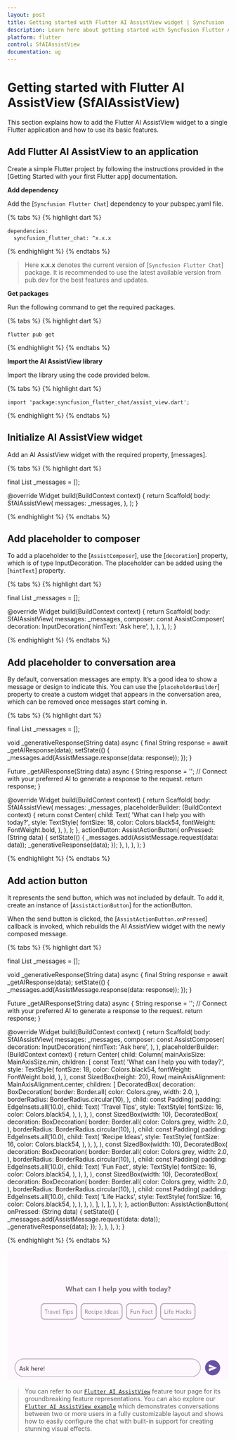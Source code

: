 ```yaml
---
layout: post
title: Getting started with Flutter AI AssistView widget | Syncfusion
description: Learn here about getting started with Syncfusion Flutter AI AssistView (SfAIAssistView) widget, its elements, and more.
platform: flutter
control: SfAIAssistView
documentation: ug
---
```


# Getting started with Flutter AI AssistView (SfAIAssistView)

This section explains how to add the Flutter AI AssistView widget to a single Flutter application and how to use its basic features.

## Add Flutter AI AssistView to an application

Create a simple Flutter project by following the instructions provided in the [Getting Started with your first Flutter app] documentation.

**Add dependency**

Add the [`Syncfusion Flutter Chat`] dependency to your pubspec.yaml file.

{% tabs %}
{% highlight dart %}

    dependencies:
      syncfusion_flutter_chat: ^x.x.x

{% endhighlight %}
{% endtabs %}

>Here **x.x.x** denotes the current version of [`Syncfusion Flutter Chat`] package. It is recommended to use the latest available version from pub.dev for the best features and updates.

**Get packages** 

Run the following command to get the required packages.

{% tabs %}
{% highlight dart %}

    flutter pub get

{% endhighlight %}
{% endtabs %}

**Import the AI AssistView library**

Import the library using the code provided below.

{% tabs %}
{% highlight dart %}

    import 'package:syncfusion_flutter_chat/assist_view.dart';

{% endhighlight %}
{% endtabs %}

## Initialize AI AssistView widget

Add an AI AssistView widget with the required property, [messages].

{% tabs %}
{% highlight dart %}

  final List<AssistMessage> _messages = <AssistMessage>[];

  @override
  Widget build(BuildContext context) {
    return Scaffold(
      body: SfAIAssistView(
        messages: _messages,
      ),
    );
  }
	
{% endhighlight %}
{% endtabs %}

## Add placeholder to composer

To add a placeholder to the [`AssistComposer`], use the [`decoration`] property, which is of type InputDecoration. The placeholder can be added using the [`hintText`] property.

{% tabs %}
{% highlight dart %}

  final List<AssistMessage> _messages = <AssistMessage>[];

  @override
  Widget build(BuildContext context) {
    return Scaffold(
      body: SfAIAssistView(
        messages: _messages,
        composer: const AssistComposer(
          decoration: InputDecoration(
            hintText: 'Ask here',
          ),
        ),
      ),
    );
  }
	
{% endhighlight %}
{% endtabs %}

## Add placeholder to conversation area

By default, conversation messages are empty. It’s a good idea to show a message or design to indicate this. You can use the [`placeholderBuilder`] property to create a custom widget that appears in the conversation area, which can be removed once messages start coming in.

{% tabs %}
{% highlight dart %}

  final List<AssistMessage> _messages = <AssistMessage>[];

  void _generativeResponse(String data) async {
    final String response = await _getAIResponse(data);
    setState(() {
      _messages.add(AssistMessage.response(data: response));
    });
  }

  Future<String> _getAIResponse(String data) async {
    String response = '';
    // Connect with your preferred AI to generate a response to the request.
    return response;
  }

  @override
  Widget build(BuildContext context) {
    return Scaffold(
      body: SfAIAssistView(
        messages: _messages,
        placeholderBuilder: (BuildContext context) {
          return const Center(
            child: Text(
              'What can I help you with today?',
              style: TextStyle(
                fontSize: 18,
                color: Colors.black54,
                fontWeight: FontWeight.bold,
              ),
            ),
          );
        },
        actionButton: AssistActionButton(
          onPressed: (String data) {
            setState(() {
              _messages.add(AssistMessage.request(data: data));
              _generativeResponse(data);
            });
          },
        ),
      ),
    );
  }
	
{% endhighlight %}
{% endtabs %}

## Add action button

It represents the send button, which was not included by default. To add it, create an instance of [`AssistActionButton`] for the actionButton.

When the send button is clicked, the [`AssistActionButton.onPressed`] callback is invoked, which rebuilds the AI AssistView widget with the newly composed message.

{% tabs %}
{% highlight dart %}

  final List<AssistMessage> _messages = <AssistMessage>[];

  void _generativeResponse(String data) async {
    final String response = await _getAIResponse(data);
    setState(() {
      _messages.add(AssistMessage.response(data: response));
    });
  }

  Future<String> _getAIResponse(String data) async {
    String response = '';
    // Connect with your preferred AI to generate a response to the request.
    return response;
  }

  @override
  Widget build(BuildContext context) {
    return Scaffold(
      body: SfAIAssistView(
        messages: _messages,
        composer: const AssistComposer(
          decoration: InputDecoration(
            hintText: 'Ask here',
          ),
        ),
        placeholderBuilder: (BuildContext context) {
          return Center(
            child: Column(
              mainAxisSize: MainAxisSize.min,
              children: [
                const Text(
                  'What can I help you with today?',
                  style: TextStyle(
                    fontSize: 18,
                    color: Colors.black54,
                    fontWeight: FontWeight.bold,
                  ),
                ),
                const SizedBox(height: 20),
                Row(
                  mainAxisAlignment: MainAxisAlignment.center,
                  children: [
                    DecoratedBox(
                      decoration: BoxDecoration(
                        border: Border.all(
                          color: Colors.grey,
                          width: 2.0,
                        ),
                        borderRadius: BorderRadius.circular(10),
                      ),
                      child: const Padding(
                        padding: EdgeInsets.all(10.0),
                        child: Text(
                          'Travel Tips',
                          style: TextStyle(
                            fontSize: 16,
                            color: Colors.black54,
                          ),
                        ),
                      ),
                    ),
                    const SizedBox(width: 10),
                    DecoratedBox(
                      decoration: BoxDecoration(
                        border: Border.all(
                          color: Colors.grey,
                          width: 2.0,
                        ),
                        borderRadius: BorderRadius.circular(10),
                      ),
                      child: const Padding(
                        padding: EdgeInsets.all(10.0),
                        child: Text(
                          'Recipe Ideas',
                          style: TextStyle(
                            fontSize: 16,
                            color: Colors.black54,
                          ),
                        ),
                      ),
                    ),
                    const SizedBox(width: 10),
                    DecoratedBox(
                      decoration: BoxDecoration(
                        border: Border.all(
                          color: Colors.grey,
                          width: 2.0,
                        ),
                        borderRadius: BorderRadius.circular(10),
                      ),
                      child: const Padding(
                        padding: EdgeInsets.all(10.0),
                        child: Text(
                          'Fun Fact',
                          style: TextStyle(
                            fontSize: 16,
                            color: Colors.black54,
                          ),
                        ),
                      ),
                    ),
                    const SizedBox(width: 10),
                    DecoratedBox(
                      decoration: BoxDecoration(
                        border: Border.all(
                          color: Colors.grey,
                          width: 2.0,
                        ),
                        borderRadius: BorderRadius.circular(10),
                      ),
                      child: const Padding(
                        padding: EdgeInsets.all(10.0),
                        child: Text(
                          'Life Hacks',
                          style: TextStyle(
                            fontSize: 16,
                            color: Colors.black54,
                          ),
                        ),
                      ),
                    ),
                  ],
                ),
              ],
            ),
          );
        },
        actionButton: AssistActionButton(
          onPressed: (String data) {
            setState(() {
              _messages.add(AssistMessage.request(data: data));
              _generativeResponse(data);
            });
          },
        ),
      ),
    );
  }
	
{% endhighlight %}
{% endtabs %}

![Action button chat](images/getting-started/AIAssistView-actionbutton.gif)

>You can refer to our [`Flutter AI AssistView`](https://www.syncfusion.com/flutter-widgets/flutter-chat) feature tour page for its groundbreaking feature representations. You can also explore our [`Flutter AI AssistView example`](https://flutter.syncfusion.com/#/chat/getting-started) which demonstrates conversations between two or more users in a fully customizable layout and shows how to easily configure the chat with built-in support for creating stunning visual effects.